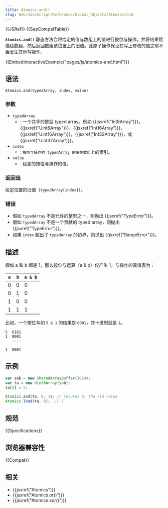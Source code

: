 ```yaml
---
title: Atomics.and()
slug: Web/JavaScript/Reference/Global_Objects/Atomics/and
---
```


{{JSRef}} {{SeeCompatTable}}

**`Atomics.and()`** 静态方法会将给定的值与数组上的值进行按位与操作，并将结果赋值给数组，然后返回数组该位置上的旧值。此原子操作保证在写上修改的值之前不会发生其他写操作。

{{EmbedInteractiveExample("pages/js/atomics-and.html")}}

## 语法

```plain
Atomics.and(typedArray, index, value)
```

### 参数

- `typedArray`
  - : 一个共享的整型 typed array。例如 {{jsxref("Int8Array")}}，{{jsxref("Uint8Array")}}，{{jsxref("Int16Array")}}，{{jsxref("Uint16Array")}}，{{jsxref("Int32Array")}}，或 {{jsxref("Uint32Array")}}。
- `index`
  - : `按位与操作的 typedArray 的值在数组`上的索引。
- `value`
  - : 给定的按位与操作的值。

### 返回值

给定位置的旧值（`typedArray[index]`）。

### 错误

- 假如 `typedArray` 不是允许的整型之一，则抛出 {{jsxref("TypeError")}}。
- 假如 `typedArray` 不是一个贡献的 typed array，则抛出 {{jsxref("TypeError")}}。
- 如果 `index` 超出了 `typedArray` 的边界，则抛出 {{jsxref("RangeError")}}。

## 描述

假如 a 和 b 都是 1，那么按位与运算（a & b）仅产生 1。与操作的真值表为：

| `a` | `b` | `a & b` |
| --- | --- | ------- |
| 0   | 0   | 0       |
| 0   | 1   | 0       |
| 1   | 0   | 0       |
| 1   | 1   | 1       |

比如，一个按位与如 `5 & 1` 的结果是 `0001`，其十进制就是 `1`。

```plain
5  0101
1  0001
   ----

1  0001
```

## 示例

```js
var sab = new SharedArrayBuffer(1024);
var ta = new Uint8Array(sab);
ta[0] = 5;

Atomics.and(ta, 0, 1); // returns 0, the old value
Atomics.load(ta, 0);  // 1
```

## 规范

{{Specifications}}

## 浏览器兼容性

{{Compat}}

## 相关

- {{jsxref("Atomics")}}
- {{jsxref("Atomics.or()")}}
- {{jsxref("Atomics.xor()")}}
